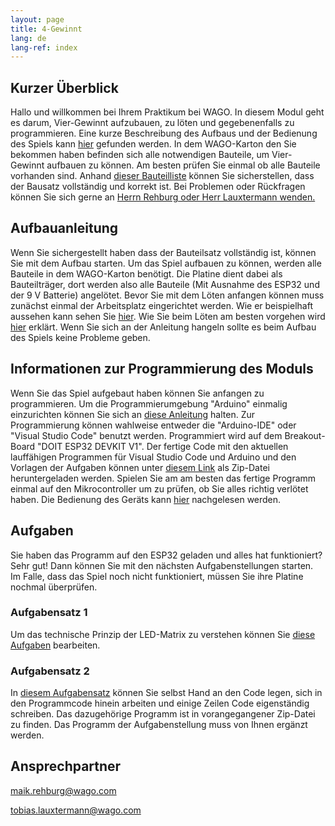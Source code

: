 ```yaml
---
layout: page
title: 4-Gewinnt
lang: de
lang-ref: index
---
```


## Kurzer Überblick

Hallo und willkommen bei Ihrem Praktikum bei WAGO. In diesem Modul geht es darum, Vier-Gewinnt aufzubauen, zu löten und gegebenenfalls zu programmieren. Eine kurze Beschreibung des Aufbaus und der Bedienung des Spiels kann [hier](Platinenbeschreibung-VierGewinnt.pdf) gefunden werden. In dem WAGO-Karton den Sie bekommen haben befinden sich alle notwendigen Bauteile, um Vier-Gewinnt aufbauen zu können. Am besten prüfen Sie einmal ob alle Bauteile vorhanden sind. Anhand [dieser Bauteilliste](Bauteilliste.pdf) können Sie sicherstellen, dass der Bausatz vollständig und korrekt ist. Bei Problemen oder Rückfragen können Sie sich gerne an [Herrn Rehburg oder Herr Lauxtermann wenden.](#ansprechpartner)

## Aufbauanleitung

Wenn Sie sichergestellt haben dass der Bauteilsatz vollständig ist, können Sie mit dem Aufbau starten. Um das Spiel aufbauen zu können, werden alle Bauteile in dem WAGO-Karton benötigt. Die Platine dient dabei als Bauteilträger, dort werden also alle Bauteile (Mit Ausnahme des ESP32 und der 9 V Batterie) angelötet. Bevor Sie mit dem Löten anfangen können muss zunächst einmal der Arbeitsplatz eingerichtet werden. Wie er beispielhaft aussehen kann sehen Sie [hier](Arbeitsplatzausstattung.pdf). Wie Sie beim Löten am besten vorgehen wird [hier](LoetAnleitung.pdf) erklärt. Wenn Sie sich an der Anleitung hangeln sollte es beim Aufbau des Spiels keine Probleme geben.

## Informationen zur Programmierung des Moduls

Wenn Sie das Spiel aufgebaut haben können Sie anfangen zu programmieren. Um die Programmierumgebung "Arduino" einmalig einzurichten können Sie sich an [diese Anleitung](Programmierung.pdf) halten. Zur Programmierung können wahlweise entweder die "Arduino-IDE" oder "Visual Studio Code" benutzt werden. Programmiert wird auf dem Breakout-Board "DOIT ESP32 DEVKIT V1". Der fertige Code mit den aktuellen lauffähigen Programmen für Visual Studio Code und Arduino und den Vorlagen der Aufgaben können unter [diesem Link](/../src/Bundle.7z) als Zip-Datei heruntergeladen werden. Spielen Sie am am besten das fertige Programm einmal auf den Mikrocontroller um zu prüfen, ob Sie alles richtig verlötet haben. Die Bedienung des Geräts kann [hier](Platinenbeschreibung-VierGewinnt.pdf) nachgelesen werden.


## Aufgaben

Sie haben das Programm auf den ESP32 geladen und alles hat funktioniert? Sehr gut! Dann können Sie mit den nächsten Aufgabenstellungen starten. Im Falle, dass das Spiel noch nicht funktioniert, müssen Sie ihre Platine nochmal überprüfen.

### Aufgabensatz 1

Um das technische Prinzip der LED-Matrix zu verstehen können Sie [diese Aufgaben](Aufgabenstellung.pdf) bearbeiten.

### Aufgabensatz 2

In [diesem Aufgabensatz](ErweiterteAufgaben.pdf) können Sie selbst Hand an den Code legen, sich in den Programmcode hinein arbeiten und einige Zeilen Code eigenständig schreiben. Das dazugehörige Programm ist in vorangegangener Zip-Datei zu finden. Das Programm der Aufgabenstellung muss von Ihnen ergänzt werden.

## Ansprechpartner

<maik.rehburg@wago.com>

<tobias.lauxtermann@wago.com>